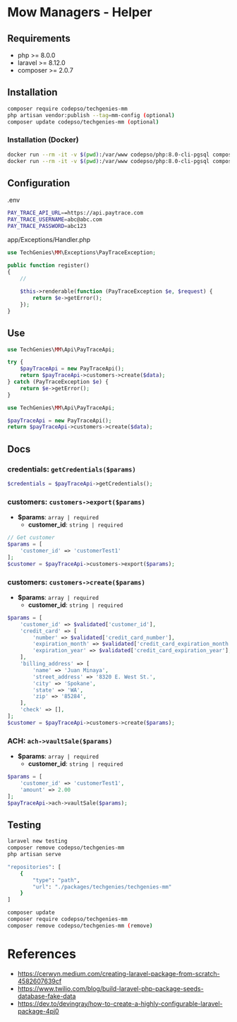 # Mow Managers - Helper

## Requirements

* php >= 8.0.0
* laravel >= 8.12.0
* composer >= 2.0.7

## Installation
```bash
composer require codepso/techgenies-mm
php artisan vendor:publish --tag=mm-config (optional)
composer update codepso/techgenies-mm (optional)
````

### Installation (Docker)
```bash
docker run --rm -it -v $(pwd):/var/www codepso/php:8.0-cli-pgsql composer require codepso/techgenies-mm
docker run --rm -it -v $(pwd):/var/www codepso/php:8.0-cli-pgsql composer update codepso/techgenies-mm
```

## Configuration

.env
```bash
PAY_TRACE_API_URL==https://api.paytrace.com
PAY_TRACE_USERNAME=abc@abc.com
PAY_TRACE_PASSWORD=abc123
````

app/Exceptions/Handler.php
```php
use TechGenies\MM\Exceptions\PayTraceException;

public function register()
{
    //
    
    $this->renderable(function (PayTraceException $e, $request) {
        return $e->getError();
    });
}
```

## Use
```php
use TechGenies\MM\Api\PayTraceApi;

try {
    $payTraceApi = new PayTraceApi();
    return $payTraceApi->customers->create($data);
} catch (PayTraceException $e) {
    return $e->getError();
}
```

```php
use TechGenies\MM\Api\PayTraceApi;

$payTraceApi = new PayTraceApi();
return $payTraceApi->customers->create($data);
```

## Docs

### credentials: `getCredentials($params)`
```php
$credentials = $payTraceApi->getCredentials();
```

### customers: `customers->export($params)`
* **$params**: `array | required`
    - **customer_id**: `string | required`

```php
// Get customer
$params = [
    'customer_id' => 'customerTest1'
];
$customer = $payTraceApi->customers->export($params);
```

### customers: `customers->create($params)`
* **$params**: `array | required`
    - **customer_id**: `string | required`

```php
$params = [
    'customer_id' => $validated['customer_id'],
    'credit_card' => [
        'number' => $validated['credit_card_number'],
        'expiration_month' => $validated['credit_card_expiration_month'],
        'expiration_year' => $validated['credit_card_expiration_year'],
    ],
    'billing_address' => [
        'name' => 'Juan Minaya',
        'street_address' => '8320 E. West St.',
        'city' => 'Spokane',
        'state' => 'WA',
        'zip' => '85284',
    ],
    'check' => [],
];
$customer = $payTraceApi->customers->create($params);
```

### ACH: `ach->vaultSale($params)`
* **$params**: `array | required`
    - **customer_id**: `string | required`
```php
$params = [
    'customer_id' => 'customerTest1',
    'amount' => 2.00
];
$payTraceApi->ach->vaultSale($params);
```

## Testing
```bash
laravel new testing
composer remove codepso/techgenies-mm
php artisan serve
```

```bash
"repositories": [
    {
        "type": "path",
        "url": "./packages/techgenies/techgenies-mm"
    }
]
```
```bash
composer update
composer require codepso/techgenies-mm
composer remove codepso/techgenies-mm (remove)
```

# References
- https://cerwyn.medium.com/creating-laravel-package-from-scratch-4582607639cf
- https://www.twilio.com/blog/build-laravel-php-package-seeds-database-fake-data
- https://dev.to/devingray/how-to-create-a-highly-configurable-laravel-package-4pj0
